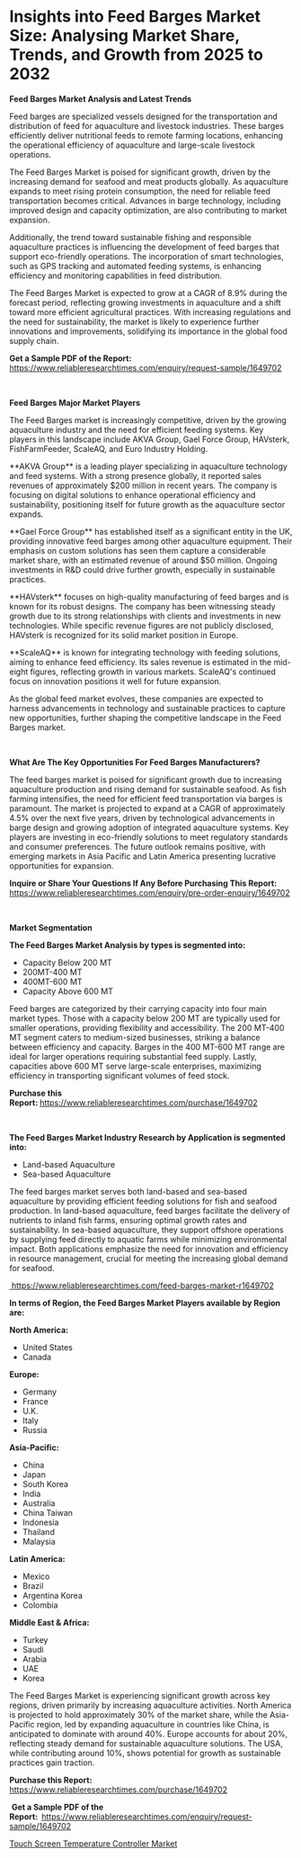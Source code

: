<p><h1>Insights into Feed Barges Market Size: Analysing Market Share, Trends, and Growth from 2025 to 2032</h1></p><p><strong>Feed Barges Market Analysis and Latest Trends</strong></p>
<p><p>Feed barges are specialized vessels designed for the transportation and distribution of feed for aquaculture and livestock industries. These barges efficiently deliver nutritional feeds to remote farming locations, enhancing the operational efficiency of aquaculture and large-scale livestock operations.</p><p>The Feed Barges Market is poised for significant growth, driven by the increasing demand for seafood and meat products globally. As aquaculture expands to meet rising protein consumption, the need for reliable feed transportation becomes critical. Advances in barge technology, including improved design and capacity optimization, are also contributing to market expansion.</p><p>Additionally, the trend toward sustainable fishing and responsible aquaculture practices is influencing the development of feed barges that support eco-friendly operations. The incorporation of smart technologies, such as GPS tracking and automated feeding systems, is enhancing efficiency and monitoring capabilities in feed distribution.</p><p>The Feed Barges Market is expected to grow at a CAGR of 8.9% during the forecast period, reflecting growing investments in aquaculture and a shift toward more efficient agricultural practices. With increasing regulations and the need for sustainability, the market is likely to experience further innovations and improvements, solidifying its importance in the global food supply chain.</p></p>
<p><strong>Get a Sample PDF of the Report:&nbsp;</strong> <a href="https://www.reliableresearchtimes.com/enquiry/request-sample/1649702?utm_campaign=2199&utm_medium=2&utm_source=Github&utm_content=ia&utm_term=18022025&utm_id=feed-barges">https://www.reliableresearchtimes.com/enquiry/request-sample/1649702</a></p>
<p>&nbsp;</p>
<p><strong>Feed Barges Major Market Players</strong></p>
<p><p>The Feed Barges market is increasingly competitive, driven by the growing aquaculture industry and the need for efficient feeding systems. Key players in this landscape include AKVA Group, Gael Force Group, HAVsterk, FishFarmFeeder, ScaleAQ, and Euro Industry Holding.</p><p>**AKVA Group** is a leading player specializing in aquaculture technology and feed systems. With a strong presence globally, it reported sales revenues of approximately $200 million in recent years. The company is focusing on digital solutions to enhance operational efficiency and sustainability, positioning itself for future growth as the aquaculture sector expands.</p><p>**Gael Force Group** has established itself as a significant entity in the UK, providing innovative feed barges among other aquaculture equipment. Their emphasis on custom solutions has seen them capture a considerable market share, with an estimated revenue of around $50 million. Ongoing investments in R&D could drive further growth, especially in sustainable practices.</p><p>**HAVsterk** focuses on high-quality manufacturing of feed barges and is known for its robust designs. The company has been witnessing steady growth due to its strong relationships with clients and investments in new technologies. While specific revenue figures are not publicly disclosed, HAVsterk is recognized for its solid market position in Europe.</p><p>**ScaleAQ** is known for integrating technology with feeding solutions, aiming to enhance feed efficiency. Its sales revenue is estimated in the mid-eight figures, reflecting growth in various markets. ScaleAQ's continued focus on innovation positions it well for future expansion.</p><p>As the global feed market evolves, these companies are expected to harness advancements in technology and sustainable practices to capture new opportunities, further shaping the competitive landscape in the Feed Barges market.</p></p>
<p>&nbsp;</p>
<p><strong>What Are The Key Opportunities For Feed Barges Manufacturers?</strong></p>
<p><p>The feed barges market is poised for significant growth due to increasing aquaculture production and rising demand for sustainable seafood. As fish farming intensifies, the need for efficient feed transportation via barges is paramount. The market is projected to expand at a CAGR of approximately 4.5% over the next five years, driven by technological advancements in barge design and growing adoption of integrated aquaculture systems. Key players are investing in eco-friendly solutions to meet regulatory standards and consumer preferences. The future outlook remains positive, with emerging markets in Asia Pacific and Latin America presenting lucrative opportunities for expansion.</p></p>
<p><strong>Inquire or Share Your Questions If Any Before Purchasing This Report:</strong> <a href="https://www.reliableresearchtimes.com/enquiry/pre-order-enquiry/1649702?utm_campaign=2199&utm_medium=2&utm_source=Github&utm_content=ia&utm_term=18022025&utm_id=feed-barges">https://www.reliableresearchtimes.com/enquiry/pre-order-enquiry/1649702</a></p>
<p>&nbsp;</p>
<p><strong>Market Segmentation</strong></p>
<p><strong>The Feed Barges Market Analysis by types is segmented into:</strong></p>
<p><ul><li>Capacity Below 200 MT</li><li>200MT-400 MT</li><li>400MT-600 MT</li><li>Capacity Above 600 MT</li></ul></p>
<p><p>Feed barges are categorized by their carrying capacity into four main market types. Those with a capacity below 200 MT are typically used for smaller operations, providing flexibility and accessibility. The 200 MT-400 MT segment caters to medium-sized businesses, striking a balance between efficiency and capacity. Barges in the 400 MT-600 MT range are ideal for larger operations requiring substantial feed supply. Lastly, capacities above 600 MT serve large-scale enterprises, maximizing efficiency in transporting significant volumes of feed stock.</p></p>
<p><strong>Purchase this Report:&nbsp;</strong><a href="https://www.reliableresearchtimes.com/purchase/1649702?utm_campaign=2199&utm_medium=2&utm_source=Github&utm_content=ia&utm_term=18022025&utm_id=feed-barges">https://www.reliableresearchtimes.com/purchase/1649702</a></p>
<p>&nbsp;</p>
<p><strong>The Feed Barges Market Industry Research by Application is segmented into:</strong></p>
<p><ul><li>Land-based Aquaculture</li><li>Sea-based Aquaculture</li></ul></p>
<p><p>The feed barges market serves both land-based and sea-based aquaculture by providing efficient feeding solutions for fish and seafood production. In land-based aquaculture, feed barges facilitate the delivery of nutrients to inland fish farms, ensuring optimal growth rates and sustainability. In sea-based aquaculture, they support offshore operations by supplying feed directly to aquatic farms while minimizing environmental impact. Both applications emphasize the need for innovation and efficiency in resource management, crucial for meeting the increasing global demand for seafood.</p></p>
<p><a href="https://www.reliableresearchtimes.com/feed-barges-market-r1649702?utm_campaign=2199&utm_medium=2&utm_source=Github&utm_content=ia&utm_term=18022025&utm_id=feed-barges">&nbsp;https://www.reliableresearchtimes.com/feed-barges-market-r1649702</a></p>
<p><strong>In terms of Region, the Feed Barges Market Players available by Region are:</strong></p>
<p>
    <p> <strong> North America: </strong>
        <ul>
            <li>United States</li>
            <li>Canada</li>
        </ul>
        </p> 
    <p> <strong> Europe: </strong>
        <ul>
            <li>Germany</li>
            <li>France</li>
            <li>U.K.</li>
            <li>Italy</li>
            <li>Russia</li>
        </ul>
        </p> 
    <p> <strong> Asia-Pacific: </strong>
        <ul>
            <li>China</li>
            <li>Japan</li>
            <li>South Korea</li>
            <li>India</li>
            <li>Australia</li>
            <li>China Taiwan</li>
            <li>Indonesia</li>
            <li>Thailand</li>
            <li>Malaysia</li>
        </ul>
        </p> 
    <p> <strong> Latin America: </strong>
        <ul>
            <li>Mexico</li>
            <li>Brazil</li>
            <li>Argentina Korea</li>
            <li>Colombia</li>
        </ul>
        </p> 
    <p> <strong> Middle East & Africa: </strong>
        <ul>
            <li>Turkey</li>
            <li>Saudi</li>
            <li>Arabia</li>
            <li>UAE</li>
            <li>Korea</li>
        </ul>
    </p>
    </p>
<p><p>The Feed Barges Market is experiencing significant growth across key regions, driven primarily by increasing aquaculture activities. North America is projected to hold approximately 30% of the market share, while the Asia-Pacific region, led by expanding aquaculture in countries like China, is anticipated to dominate with around 40%. Europe accounts for about 20%, reflecting steady demand for sustainable aquaculture solutions. The USA, while contributing around 10%, shows potential for growth as sustainable practices gain traction.</p></p>
<p><strong>Purchase this Report: </strong><a href="https://www.reliableresearchtimes.com/purchase/1649702?utm_campaign=2199&utm_medium=2&utm_source=Github&utm_content=ia&utm_term=18022025&utm_id=feed-barges">https://www.reliableresearchtimes.com/purchase/1649702</a></p>
<p>&nbsp;<strong>Get a Sample PDF of the Report:&nbsp;&nbsp;</strong><a href="https://www.reliableresearchtimes.com/enquiry/request-sample/1649702?utm_campaign=2199&utm_medium=2&utm_source=Github&utm_content=ia&utm_term=18022025&utm_id=feed-barges">https://www.reliableresearchtimes.com/enquiry/request-sample/1649702</a></p>
<p><strong></strong></p>
<p><p><a href="https://github.com/LilianFaulkner65/Market-Research-Report-List-1/blob/main/touch-screen-temperature-controller-market.md?utm_campaign=2199&utm_medium=2&utm_source=Github&utm_content=ia&utm_term=18022025&utm_id=feed-barges">Touch Screen Temperature Controller Market</a></p></p>